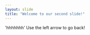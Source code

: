 ```yaml
---
layout: slide
title: "Welcome to our second slide!"
---
```

'hhhhhhh'
Use the left arrow to go back!

